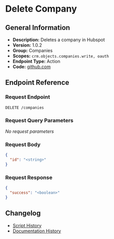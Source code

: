 <!-- BEGIN GENERATED CONTENT -->
# Delete Company

## General Information

- **Description:** Deletes a company in Hubspot
- **Version:** 1.0.2
- **Group:** Companies
- **Scopes:** `crm.objects.companies.write, oauth`
- **Endpoint Type:** Action
- **Code:** [github.com](https://github.com/NangoHQ/integration-templates/tree/main/integrations/hubspot/actions/delete-company.ts)


## Endpoint Reference

### Request Endpoint

`DELETE /companies`

### Request Query Parameters

_No request parameters_

### Request Body

```json
{
  "id": "<string>"
}
```

### Request Response

```json
{
  "success": "<boolean>"
}
```

## Changelog

- [Script History](https://github.com/NangoHQ/integration-templates/commits/main/integrations/hubspot/actions/delete-company.ts)
- [Documentation History](https://github.com/NangoHQ/integration-templates/commits/main/integrations/hubspot/actions/delete-company.md)

<!-- END  GENERATED CONTENT -->


